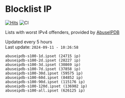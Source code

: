 # Blocklist IP

[![Hits](https://hits.seeyoufarm.com/api/count/incr/badge.svg?url=https%3A%2F%2Fgithub.com%2Fborestad%2Fblocklist-ip%2F&count_bg=%2379C83D&title_bg=%23555555&icon=&icon_color=%23E7E7E7&title=hits&edge_flat=false)](https://hits.seeyoufarm.com)  ![CI](https://img.shields.io/github/workflow/status/borestad/blocklist-ip/CI?style=flat-square)

Lists with worst IPv4 offenders, provided by [AbuseIPDB](https://www.abuseipdb.com/)

<!-- FOOTER-PLACEHOLDER -->
Updated every 5 hours<br>
Last update: `2024-09-11 - 10:26:58`
```
abuseipdb-s100-1d.ipset (24715 ip)
abuseipdb-s100-2d.ipset (28227 ip)
abuseipdb-s100-3d.ipset (30869 ip)
abuseipdb-s100-7d.ipset (37858 ip)
abuseipdb-s100-30d.ipset (59575 ip)
abuseipdb-s100-60d.ipset (84852 ip)
abuseipdb-s100-90d.ipset (115176 ip)
abuseipdb-s100-120d.ipset (136902 ip)
abuseipdb-s100-all.ipset (626125 ip)
```
